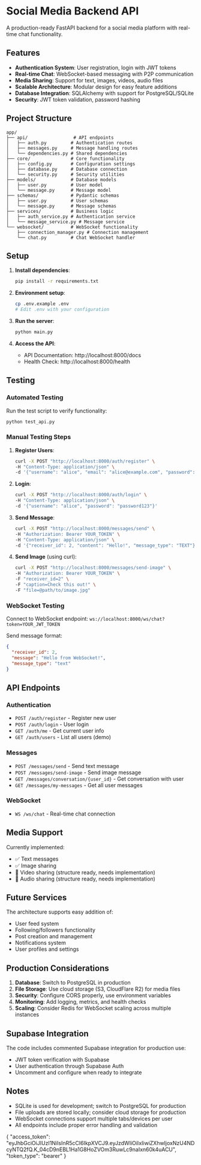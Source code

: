 # Social Media Backend API

A production-ready FastAPI backend for a social media platform with real-time chat functionality.

## Features

- **Authentication System**: User registration, login with JWT tokens
- **Real-time Chat**: WebSocket-based messaging with P2P communication
- **Media Sharing**: Support for text, images, videos, audio files
- **Scalable Architecture**: Modular design for easy feature additions
- **Database Integration**: SQLAlchemy with support for PostgreSQL/SQLite
- **Security**: JWT token validation, password hashing

## Project Structure

```
app/
├── api/                 # API endpoints
│   ├── auth.py         # Authentication routes
│   ├── messages.py     # Message handling routes
│   └── dependencies.py # Shared dependencies
├── core/               # Core functionality
│   ├── config.py       # Configuration settings
│   ├── database.py     # Database connection
│   └── security.py     # Security utilities
├── models/             # Database models
│   ├── user.py         # User model
│   └── message.py      # Message model
├── schemas/            # Pydantic schemas
│   ├── user.py         # User schemas
│   └── message.py      # Message schemas
├── services/           # Business logic
│   ├── auth_service.py # Authentication service
│   └── message_service.py # Message service
└── websocket/          # WebSocket functionality
    ├── connection_manager.py # Connection management
    └── chat.py         # Chat WebSocket handler
```

## Setup

1. **Install dependencies**:

   ```bash
   pip install -r requirements.txt
   ```

2. **Environment setup**:

   ```bash
   cp .env.example .env
   # Edit .env with your configuration
   ```

3. **Run the server**:

   ```bash
   python main.py
   ```

4. **Access the API**:
   - API Documentation: http://localhost:8000/docs
   - Health Check: http://localhost:8000/health

## Testing

### Automated Testing

Run the test script to verify functionality:

```bash
python test_api.py
```

### Manual Testing Steps

1. **Register Users**:

   ```bash
   curl -X POST "http://localhost:8000/auth/register" \
   -H "Content-Type: application/json" \
   -d '{"username": "alice", "email": "alice@example.com", "password": "password123", "full_name": "Alice Johnson"}'
   ```

2. **Login**:

   ```bash
   curl -X POST "http://localhost:8000/auth/login" \
   -H "Content-Type: application/json" \
   -d '{"username": "alice", "password": "password123"}'
   ```

3. **Send Message**:

   ```bash
   curl -X POST "http://localhost:8000/messages/send" \
   -H "Authorization: Bearer YOUR_TOKEN" \
   -H "Content-Type: application/json" \
   -d '{"receiver_id": 2, "content": "Hello!", "message_type": "TEXT"}'
   ```

4. **Send Image** (using curl):
   ```bash
   curl -X POST "http://localhost:8000/messages/send-image" \
   -H "Authorization: Bearer YOUR_TOKEN" \
   -F "receiver_id=2" \
   -F "caption=Check this out!" \
   -F "file=@path/to/image.jpg"
   ```

### WebSocket Testing

Connect to WebSocket endpoint: `ws://localhost:8000/ws/chat?token=YOUR_JWT_TOKEN`

Send message format:

```json
{
  "receiver_id": 2,
  "message": "Hello from WebSocket!",
  "message_type": "text"
}
```

## API Endpoints

### Authentication

- `POST /auth/register` - Register new user
- `POST /auth/login` - User login
- `GET /auth/me` - Get current user info
- `GET /auth/users` - List all users (demo)

### Messages

- `POST /messages/send` - Send text message
- `POST /messages/send-image` - Send image message
- `GET /messages/conversation/{user_id}` - Get conversation with user
- `GET /messages/my-messages` - Get all user messages

### WebSocket

- `WS /ws/chat` - Real-time chat connection

## Media Support

Currently implemented:

- ✅ Text messages
- ✅ Image sharing
- 🚧 Video sharing (structure ready, needs implementation)
- 🚧 Audio sharing (structure ready, needs implementation)

## Future Services

The architecture supports easy addition of:

- User feed system
- Following/followers functionality
- Post creation and management
- Notifications system
- User profiles and settings

## Production Considerations

1. **Database**: Switch to PostgreSQL in production
2. **File Storage**: Use cloud storage (S3, CloudFlare R2) for media files
3. **Security**: Configure CORS properly, use environment variables
4. **Monitoring**: Add logging, metrics, and health checks
5. **Scaling**: Consider Redis for WebSocket scaling across multiple instances

## Supabase Integration

The code includes commented Supabase integration for production use:

- JWT token verification with Supabase
- User authentication through Supabase Auth
- Uncomment and configure when ready to integrate

## Notes

- SQLite is used for development; switch to PostgreSQL for production
- File uploads are stored locally; consider cloud storage for production
- WebSocket connections support multiple tabs/devices per user
- All endpoints include proper error handling and validation

{
"access_token": "eyJhbGciOiJIUzI1NiIsInR5cCI6IkpXVCJ9.eyJzdWIiOiIxIiwiZXhwIjoxNzU4NDcyNTQ2fQ.K_04cD9nEBL1Ha1G8HoZVOm3RuwLc9naIxn60k4uACU",
"token_type": "bearer"
}
